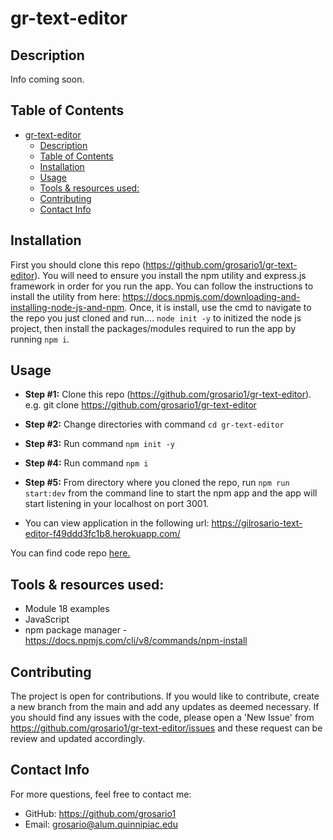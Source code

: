 # gr-text-editor
## Description

Info coming soon.


## Table of Contents
- [gr-text-editor](#gr-text-editor)
  - [Description](#description)
  - [Table of Contents](#table-of-contents)
  - [Installation](#installation)
  - [Usage](#usage)
  - [Tools \& resources used:](#tools--resources-used)
  - [Contributing](#contributing)
  - [Contact Info](#contact-info)

## Installation 

First you should clone this repo (https://github.com/grosario1/gr-text-editor). You will need to ensure you install the npm utility and express.js framework in order for you run the app. You can follow the instructions to install the utility from here: https://docs.npmjs.com/downloading-and-installing-node-js-and-npm. Once, it is install, use the cmd to navigate to the repo you just cloned and run.... `node init -y` to initized the node js project, then install the packages/modules required to run the app by running `npm i`. 

## Usage


- **Step #1:** Clone this repo (https://github.com/grosario1/gr-text-editor).  e.g. git clone https://github.com/grosario1/gr-text-editor

- **Step #2:** Change directories with command ```cd gr-text-editor```

- **Step #3:** Run command ```npm init -y```

- **Step #4:** Run command ```npm i```

- **Step #5:** From directory where you cloned the repo, run `npm run start:dev` from the command line to start the npm app and the app will start listening in your localhost on port 3001.

- You can view application in the following url:
https://gilrosario-text-editor-f49ddd3fc1b8.herokuapp.com/


You can find code repo [here.](https://github.com/grosario1/gr-text-editor)


## Tools & resources used:

- Module 18 examples
- JavaScript
- npm package manager - https://docs.npmjs.com/cli/v8/commands/npm-install

## Contributing
The project is open for contributions. If you would like to contribute, create a new branch from the main and add any updates as deemed necessary. If you should find any issues with the code, please open a 'New Issue' from https://github.com/grosario1/gr-text-editor/issues and these request can be review and updated accordingly.

## Contact Info
For more questions, feel free to contact me:

- GitHub: https://github.com/grosario1
- Email: grosario@alum.quinnipiac.edu
